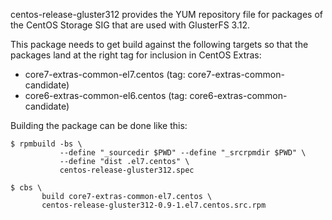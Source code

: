 centos-release-gluster312 provides the YUM repository file for packages of the
CentOS Storage SIG that are used with GlusterFS 3.12.

This package needs to get build against the following targets so that the
packages land at the right tag for inclusion in CentOS Extras:

 - core7-extras-common-el7.centos (tag: core7-extras-common-candidate)
 - core6-extras-common-el6.centos (tag: core6-extras-common-candidate)

Building the package can be done like this:


    $ rpmbuild -bs \
               --define "_sourcedir $PWD" --define "_srcrpmdir $PWD" \
               --define "dist .el7.centos" \
               centos-release-gluster312.spec

    $ cbs \
           build core7-extras-common-el7.centos \
           centos-release-gluster312-0.9-1.el7.centos.src.rpm

